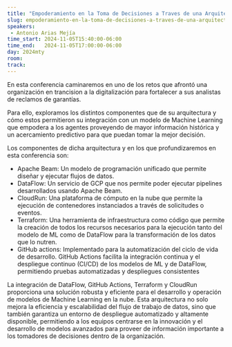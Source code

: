 ```yaml
---
title: "Empoderamiento en la Toma de Decisiones a Traves de una Arquitectura de Datos"
slug: empoderamiento-en-la-toma-de-decisiones-a-traves-de-una-arquitectura-de-datos
speakers:
 - Antonio Arias Mejía
time_start: 2024-11-05T15:40:00-06:00
time_end:   2024-11-05T17:00:00-06:00
day: 2024mty
room: 
track: 
---
```


En esta conferencia caminaremos en uno de los retos que afrontó una organización en trancision a la digitalización para fortalecer a sus analistas de reclamos de garantías.

Para ello, exploramos los distintos componentes que de su arquitectura y cómo estos permitieron su integración con un modelo de Machine Learning que empodera a los agentes proveyendo de mayor información histórica y un acercamiento predictivo para que puedan tomar la mejor decisión.

Los componentes de dicha arquitectura y en los que profundizaremos en esta conferencia son:
 - Apache Beam: Un modelo de programación unificado que permite diseñar y ejecutar flujos de datos.
 - DataFlow: Un servicio de GCP que nos permite poder ejecutar pipelines desarrollados usando Apache Beam.
 - CloudRun: Una plataforma de cómputo en la nube que permite la ejecución de contenedores instanciados a través de solicitudes o eventos.
 - Terraform: Una herramienta de infraestructura como código que permite la creación de todos los recursos necesarios para la ejecución tanto del modelo de ML como de DataFlow para la transformación de los datos que lo nutren.
 - GitHub actions:  Implementado para la automatización del ciclo de vida de desarrollo. GitHub Actions facilita la integración continua y el despliegue continuo (CI/CD) de los modelos de ML y de DataFlow, permitiendo pruebas automatizadas y despliegues consistentes

La integración de DataFlow, GitHub Actions, Terraform y CloudRun proporciona una solución robusta y eficiente para el desarrollo y operación de modelos de Machine Learning en la nube. Esta arquitectura no solo mejora la eficiencia y escalabilidad del flujo de trabajo de datos, sino que también garantiza un entorno de despliegue automatizado y altamente disponible, permitiendo a los equipos centrarse en la innovación y el desarrollo de modelos avanzados para proveer de información importante a los tomadores de decisiones dentro de la organización.


